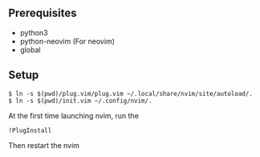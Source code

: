 ## Prerequisites

* python3
* python-neovim (For neovim)
* global

## Setup

```shell
$ ln -s $(pwd)/plug.vim/plug.vim ~/.local/share/nvim/site/autoload/.
$ ln -s $(pwd)/init.vim ~/.config/nvim/.
```

At the first time launching nvim, run the 
```
!PlugInstall
```

Then restart the nvim
